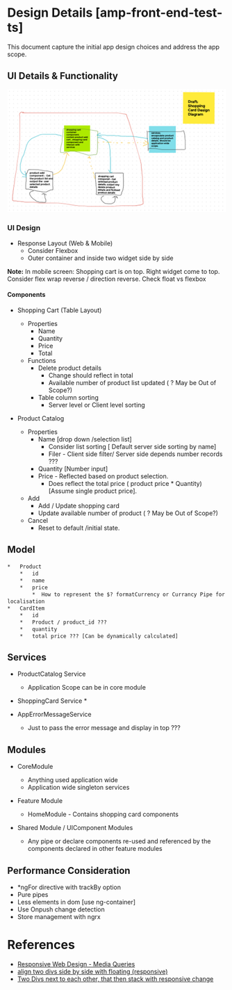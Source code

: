 # Design Details [amp-front-end-test-ts]

This document capture the initial app design choices and address the app scope.

## UI Details & Functionality  

![shopping card app desing diagram](shopping-card-dd.png)

### UI Design 
*   Response Layout (Web & Mobile)
    *  Consider Flexbox
    *  Outer container and inside two widget side by side
    
 **Note:** In mobile screen: Shopping cart is on top. Right widget come to top. Consider flex wrap reverse / direction reverse. Check float vs flexbox
  
####  Components
*   Shopping Cart (Table Layout)
    *   Properties  
        *   Name
        *   Quantity 
        *   Price
        *   Total
    *   Functions
        *   Delete product details 
            *   Change should reflect in total
            *   Available number of product list updated ( ? May be Out of Scope?)   
        *   Table column sorting
            *  Server level or Client level sorting
            
*   Product Catalog   
    *   Properties  
        *   Name [drop down /selection list] 
            * Consider list sorting [ Default server side sorting by name]
            * Filer - Client side filter/ Server side depends number records ???
        *   Quantity [Number input]
        *   Price  - Reflected based on product selection. 
            *   Does reflect the total price ( product price * Quantity) [Assume single product price].
    *   Add
        *   Add / Update shopping card
        *   Update available number of product ( ? May be Out of Scope?)
    *   Cancel
        * Reset to default /initial state.

##  Model
    *   Product
        *   id
        *   name
        *   price
            *  How to represent the $? formatCurrency or Currancy Pipe for localisation 
    *   CardItem 
        *   id
        *   Product / product_id ??? 
        *   quantity
        *   total price ??? [Can be dynamically calculated]

## Services
*   ProductCatalog Service
    *   Application Scope can be in core module
    
*   ShoppingCard Service
    *      
*   AppErrorMessageService
    *   Just to pass the error message and display in top ???
             
## Modules
*   CoreModule
    *   Anything used application wide
    *   Application wide singleton services
    
*   Feature Module
    *   HomeModule - Contains shopping card components
        
*   Shared Module /  UIComponent Modules
    *   Any pipe or declare components re-used and referenced by the components declared in other feature modules


## Performance Consideration 
*   *ngFor directive with trackBy option
*   Pure pipes
*   Less elements in dom [use ng-container]
*   Use Onpush change detection
*   Store management with ngrx    

# References

*   [Responsive Web Design - Media Queries](https://www.w3schools.com/css/css_rwd_mediaqueries.asp)
*   [align two divs side by side with floating (responsive)](https://stackoverflow.com/questions/45020506/align-two-divs-side-by-side-with-floating-responsive)
*   [Two Divs next to each other, that then stack with responsive change](https://stackoverflow.com/questions/14436800/two-divs-next-to-each-other-that-then-stack-with-responsive-change)
